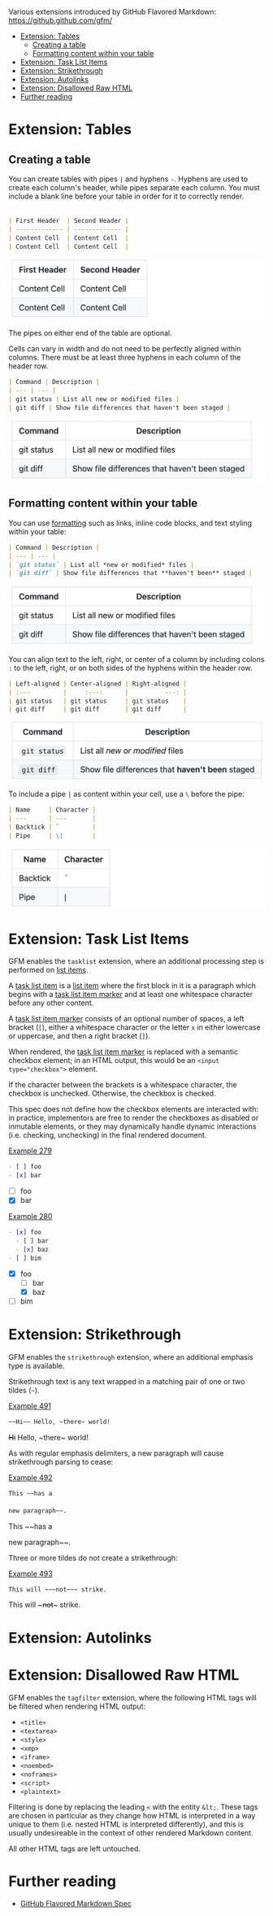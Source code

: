Various extensions introduced by GitHub Flavored Markdown: https://github.github.com/gfm/

- [Extension: Tables](#extension-tables)
  - [Creating a table](#creating-a-table)
  - [Formatting content within your table](#formatting-content-within-your-table)
- [Extension: Task List Items](#extension-task-list-items)
- [Extension: Strikethrough](#extension-strikethrough)
- [Extension: Autolinks](#extension-autolinks)
- [Extension: Disallowed Raw HTML](#extension-disallowed-raw-html)
- [Further reading](#further-reading)

# Extension: Tables

## Creating a table

You can create tables with pipes `|` and hyphens `-`. Hyphens are used to create each column's header, while pipes separate each column. You must include a blank line before your table in order for it to correctly render.

```markdown

| First Header  | Second Header |
| ------------- | ------------- |
| Content Cell  | Content Cell  |
| Content Cell  | Content Cell  |
```

![Screenshot of a GitHub Markdown table rendered as two equal columns. Headers are shown in boldface, and alternate content rows have gray shading.](https://github.com/github/docs/raw/main/assets/images/help/writing/table-basic-rendered.png)

The pipes on either end of the table are optional.

Cells can vary in width and do not need to be perfectly aligned within columns. There must be at least three hyphens in each column of the header row.

```markdown
| Command | Description |
| --- | --- |
| git status | List all new or modified files |
| git diff | Show file differences that haven't been staged |
```

![Screenshot of a GitHub Markdown table with two columns of differing width. Rows list the commands "git status" and "git diff" and their descriptions.](https://github.com/github/docs/raw/main/assets/images/help/writing/table-varied-columns-rendered.png)

## Formatting content within your table

You can use [formatting](https://docs.github.com/en/get-started/writing-on-github/getting-started-with-writing-and-formatting-on-github/basic-writing-and-formatting-syntax) such as links, inline code blocks, and text styling within your table:

```markdown
| Command | Description |
| --- | --- |
| `git status` | List all *new or modified* files |
| `git diff` | Show file differences that **haven't been** staged |
```

![Screenshot of a GitHub Markdown table with the commands formatted as code blocks. Bold and italic formatting are used in the descriptions.](https://github.com/github/docs/raw/main/assets/images/help/writing/table-varied-columns-rendered.png)

You can align text to the left, right, or center of a column by including colons `:` to the left, right, or on both sides of the hyphens within the header row.

```markdown
| Left-aligned | Center-aligned | Right-aligned |
| :---         |     :---:      |          ---: |
| git status   | git status     | git status    |
| git diff     | git diff       | git diff      |
```

![Screenshot of a Markdown table with three columns as rendered on GitHub, showing how text within cells can be set to align left, center, or right.](https://github.com/github/docs/raw/main/assets/images/help/writing/table-inline-formatting-rendered.png)

To include a pipe `|` as content within your cell, use a `\` before the pipe:

```markdown
| Name     | Character |
| ---      | ---       |
| Backtick | `         |
| Pipe     | \|        |
```

![Screenshot of a Markdown table as rendered on GitHub showing how pipes, which normally close cells, are shown when prefaced by a backslash.](https://github.com/github/docs/raw/main/assets/images/help/writing/table-escaped-character-rendered.png)

# Extension: Task List Items

GFM enables the  `tasklist`  extension, where an additional processing step is performed on  [list items](https://github.github.com/gfm/#list-items).

A  [task list item](https://github.github.com/gfm/#task-list-item)  is a  [list item](https://github.github.com/gfm/#list-items)  where the first block in it is a paragraph which begins with a  [task list item marker](https://github.github.com/gfm/#task-list-item-marker)  and at least one whitespace character before any other content.

A  [task list item marker](https://github.github.com/gfm/#task-list-item-marker)  consists of an optional number of spaces, a left bracket (`[`), either a whitespace character or the letter  `x`  in either lowercase or uppercase, and then a right bracket (`]`).

When rendered, the  [task list item marker](https://github.github.com/gfm/#task-list-item-marker)  is replaced with a semantic checkbox element; in an HTML output, this would be an  `<input type="checkbox">`  element.

If the character between the brackets is a whitespace character, the checkbox is unchecked. Otherwise, the checkbox is checked.

This spec does not define how the checkbox elements are interacted with: in practice, implementors are free to render the checkboxes as disabled or inmutable elements, or they may dynamically handle dynamic interactions (i.e. checking, unchecking) in the final rendered document.

[Example 279](https://github.github.com/gfm/#example-279)

```markdown
- [ ] foo
- [x] bar
```

- [ ] foo
- [x] bar

[Example 280](https://github.github.com/gfm/#example-280)

```markdown
- [x] foo
  - [ ] bar
  - [x] baz
- [ ] bim
```

- [x] foo
  - [ ] bar
  - [x] baz
- [ ] bim

# Extension: Strikethrough

GFM enables the  `strikethrough`  extension, where an additional emphasis type is available.

Strikethrough text is any text wrapped in a matching pair of one or two tildes (`~`).

[Example 491](https://github.github.com/gfm/#example-491)

```markdown
~~Hi~~ Hello, ~there~ world!
```

~~Hi~~ Hello, ~there~ world!

As with regular emphasis delimiters, a new paragraph will cause strikethrough parsing to cease:

[Example 492](https://github.github.com/gfm/#example-492)

```markdown
This ~~has a

new paragraph~~.
```

This ~~has a

new paragraph~~.

Three or more tildes do not create a strikethrough:

[Example 493](https://github.github.com/gfm/#example-493)

```markdown
This will ~~~not~~~ strike.
```

This will ~~~not~~~ strike.

# Extension: Autolinks

# Extension: Disallowed Raw HTML

GFM enables the  `tagfilter`  extension, where the following HTML tags will be filtered when rendering HTML output:

- `<title>`
- `<textarea>`
- `<style>`
- `<xmp>`
- `<iframe>`
- `<noembed>`
- `<noframes>`
- `<script>`
- `<plaintext>`

Filtering is done by replacing the leading  `<`  with the entity  `&lt;`. These tags are chosen in particular as they change how HTML is interpreted in a way unique to them (i.e. nested HTML is interpreted differently), and this is usually undesireable in the context of other rendered Markdown content.

All other HTML tags are left untouched.

# Further reading

* [GitHub Flavored Markdown Spec](https://github.github.com/gfm/)